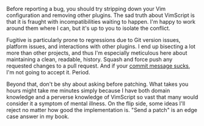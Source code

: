 Before reporting a bug, you should try stripping down your Vim configuration
and removing other plugins.  The sad truth about VimScript is that it is
fraught with incompatibilities waiting to happen.  I'm happy to work around
them where I can, but it's up to you to isolate the conflict.

Fugitive is particularly prone to regressions due to Git version issues,
platform issues, and interactions with other plugins.  I end up bisecting a
lot more than other projects, and thus I'm especially meticulous here about
maintaining a clean, readable, history.  Squash and force push any requested
changes to a pull request.  And if your [commit message
sucks](http://tbaggery.com/2008/04/19/a-note-about-git-commit-messages.html),
I'm not going to accept it.  Period.

Beyond that, don't be shy about asking before patching.  What takes you hours
might take me minutes simply because I have both domain knowledge and a
perverse knowledge of VimScript so vast that many would consider it a symptom
of mental illness.  On the flip side, some ideas I'll reject no matter how
good the implementation is.  "Send a patch" is an edge case answer in my book.

